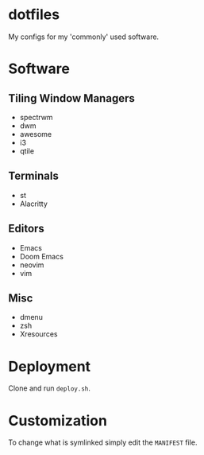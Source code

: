 # dotfiles #

My configs for my 'commonly' used software.

# Software #

## Tiling Window Managers
* spectrwm
* dwm
* awesome
* i3
* qtile

## Terminals
* st
* Alacritty

## Editors
* Emacs
* Doom Emacs
* neovim
* vim 

## Misc
* dmenu
* zsh
* Xresources

# Deployment #

Clone and run `deploy.sh`.

# Customization #
To change what is symlinked simply edit the `MANIFEST` file.
